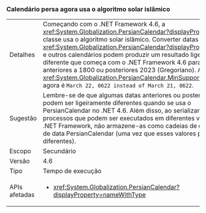 ### <a name="persian-calendar-now-uses-the-hijri-solar-algorithm"></a>Calendário persa agora usa o algoritmo solar islâmico

|   |   |
|---|---|
|Detalhes|Começando com o .NET Framework 4.6, a <xref:System.Globalization.PersianCalendar?displayProperty=name> classe usa o algoritmo solar islâmico. Converter datas entre a <xref:System.Globalization.PersianCalendar?displayProperty=name> e outros calendários podem produzir um resultado ligeiramente diferente que começa com o .NET Framework 4.6 para datas anteriores a 1800 ou posteriores 2023 (Gregoriano). Além disso, <xref:System.Globalization.PersianCalendar.MinSupportedDateTime> agora é <code>March 22, 0622 instead of March 21, 0622</code>.|
|Sugestão|Lembre-se de que algumas datas anteriores ou posteriores podem ser ligeiramente diferentes quando se usa o PersianCalendar no .NET 4.6. Além disso, ao serializar datas entre processos que podem ser executados em diferentes versões do .NET Framework, não armazene-as como cadeias de caracteres de data PersianCalendar (uma vez que esses valores podem ser diferentes).|
|Escopo|Secundário|
|Versão|4.6|
|Tipo|Tempo de execução|
|APIs afetadas|<ul><li><xref:System.Globalization.PersianCalendar?displayProperty=nameWithType></li></ul>|

